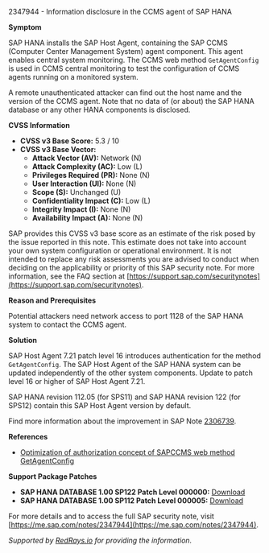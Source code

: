 2347944 - Information disclosure in the CCMS agent of SAP HANA

**Symptom**

SAP HANA installs the SAP Host Agent, containing the SAP CCMS (Computer Center Management System) agent component. This agent enables central system monitoring. The CCMS web method `GetAgentConfig` is used in CCMS central monitoring to test the configuration of CCMS agents running on a monitored system.

A remote unauthenticated attacker can find out the host name and the version of the CCMS agent. Note that no data of (or about) the SAP HANA database or any other HANA components is disclosed.

**CVSS Information**

- **CVSS v3 Base Score:** 5.3 / 10
- **CVSS v3 Base Vector:**
  - **Attack Vector (AV):** Network (N)
  - **Attack Complexity (AC):** Low (L)
  - **Privileges Required (PR):** None (N)
  - **User Interaction (UI):** None (N)
  - **Scope (S):** Unchanged (U)
  - **Confidentiality Impact (C):** Low (L)
  - **Integrity Impact (I):** None (N)
  - **Availability Impact (A):** None (N)

SAP provides this CVSS v3 base score as an estimate of the risk posed by the issue reported in this note. This estimate does not take into account your own system configuration or operational environment. It is not intended to replace any risk assessments you are advised to conduct when deciding on the applicability or priority of this SAP security note. For more information, see the FAQ section at [https://support.sap.com/securitynotes](https://support.sap.com/securitynotes).

**Reason and Prerequisites**

Potential attackers need network access to port 1128 of the SAP HANA system to contact the CCMS agent.

**Solution**

SAP Host Agent 7.21 patch level 16 introduces authentication for the method `GetAgentConfig`. The SAP Host Agent of the SAP HANA system can be updated independently of the other system components. Update to patch level 16 or higher of SAP Host Agent 7.21.

SAP HANA revision 112.05 (for SPS11) and SAP HANA revision 122 (for SPS12) contain this SAP Host Agent version by default.

Find more information about the improvement in SAP Note [2306739](https://me.sap.com/notes/2306739).

**References**

- [Optimization of authorization concept of SAPCCMS web method GetAgentConfig](https://me.sap.com/notes/2306739)

**Support Package Patches**

- **SAP HANA DATABASE 1.00 SP122 Patch Level 000000:** [Download](https://me.sap.com/sap/support/swdc/notes?cvnr=01200615320200017790&support_package=SP122&patch_level=000000)
- **SAP HANA DATABASE 1.00 SP112 Patch Level 000005:** [Download](https://me.sap.com/sap/support/swdc/notes?cvnr=01200615320200017790&support_package=SP112&patch_level=000005)

For more details and to access the full SAP security note, visit [https://me.sap.com/notes/2347944](https://me.sap.com/notes/2347944).

*Supported by [RedRays.io](https://redrays.io) for providing the information.*